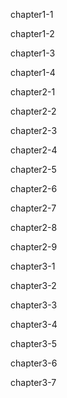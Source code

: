 <!-- jdk动态代理 -->
<module>chapter1-1</module>
<!-- Java基础功能 -->
<module>chapter1-2</module>
<!-- cglib动态代理 -->
<module>chapter1-3</module>
<!-- 过滤器、拦截器、监听器 -->
<module>chapter1-4</module>
<!-- 使用druid数据库连接池 -->
<module>chapter2-1</module>
<!-- 使用Mybatis -->
<module>chapter2-2</module>
<!-- Mybatis多数据源 -->
<module>chapter2-3</module>
<!-- Mybatis事务处理 -->
<module>chapter2-4</module>
<!-- 使用springboot自带缓存ConcurrentMap -->
<module>chapter2-5</module>
<!-- 使用Ehcache缓存 -->
<module>chapter2-6</module>
<!-- Ehcache集群 -->
<module>chapter2-7</module>
<!-- Redis缓存 -->
<module>chapter2-8</module>
<!-- Jedis RedisTemplate JedisPool -->
<module>chapter2-9</module>
<!-- Thymeleaf模板引擎 -->
<module>chapter3-1</module>
<!-- 使用 ECharts 绘制各种华丽的数据图表 -->
<module>chapter3-2</module>
<!-- 文件上传 -->
<module>chapter3-3</module>
<!-- 多文件上传 -->
<module>chapter3-4</module>
<!-- 使用AOP面向切面编程 -->
<module>chapter3-5</module>
<!-- 整合SpringSecurity -->
<module>chapter3-6</module>
<!-- FreeMarker页面模板引擎 -->
<module>chapter3-7</module>
